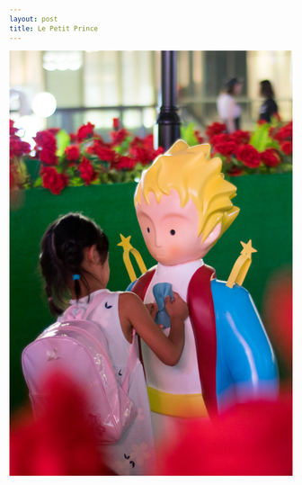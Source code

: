 ```yaml
---
layout: post
title: Le Petit Prince
---
```


![Le Petit Prince](https://github.com/comacros/comacros.github.io/raw/master/images/DSC_6993.JPG)
